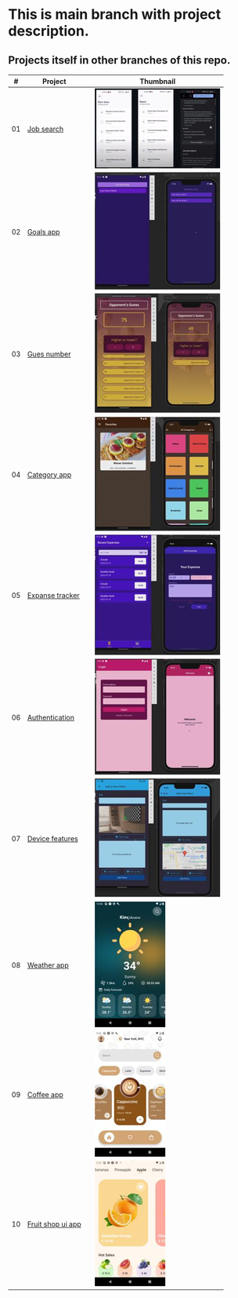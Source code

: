 # This is main branch with project description.
## Projects itself in other branches of this repo.

|  #  | Project  |               |Thumbnail|
| :-: | -------- | ------------- |---------|
|01| [Job search](https://github.com/xml12333/reactNative/tree/01-job-search)| | ![Thumbnail](info/01-job-search/info_thumbnail.jpg)|
|02| [Goals app](https://github.com/xml12333/reactNative/tree/02-goals-app)| | ![Thumbnail](info/02-goals-app/info_thumbnail.jpg)|
|03| [Gues number](https://github.com/xml12333/reactNative/tree/03-gues-number)| | ![Thumbnail](info/03-gues-number/info_thumbnail.jpg)|
|04| [Category app](https://github.com/xml12333/reactNative/tree/04-category-app)| | ![Thumbnail](info/04-category-app/info_thumbnail.jpg)|
|05| [Expanse tracker](https://github.com/xml12333/reactNative/tree/05-expanse-tracker)| | ![Thumbnail](info/05-expanse-tracker/info_thumbnail.jpg)|
|06| [Authentication](https://github.com/xml12333/reactNative/tree/06-authentication)| | ![Thumbnail](info/06-authentication/info_thumbnail.jpg)|
|07| [Device features](https://github.com/xml12333/reactNative/tree/07-device-features)| | ![Thumbnail](info/07-device-features/info_thumbnail.jpg)|
|08| [Weather app](https://github.com/xml12333/reactNative/tree/08-weather-app)| | ![Thumbnail](info/08-weather-app/info_thumbnail.jpg)|
|09| [Coffee app](https://github.com/xml12333/reactNative/tree/09-coffee-app)| | ![Thumbnail](info/09-coffee-app/info_thumbnail.jpg)|
|10| [Fruit shop ui app](https://github.com/xml12333/reactNative/tree/10-fruit-shop-ui-app)| | ![Thumbnail](info/10-fruit-shop-ui-app/info_thumbnail.jpg)|
